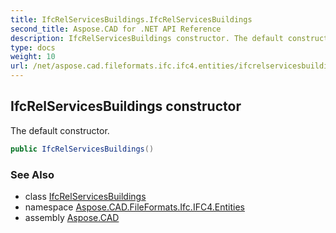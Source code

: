 ```yaml
---
title: IfcRelServicesBuildings.IfcRelServicesBuildings
second_title: Aspose.CAD for .NET API Reference
description: IfcRelServicesBuildings constructor. The default constructor
type: docs
weight: 10
url: /net/aspose.cad.fileformats.ifc.ifc4.entities/ifcrelservicesbuildings/ifcrelservicesbuildings/
---
```

## IfcRelServicesBuildings constructor

The default constructor.

```csharp
public IfcRelServicesBuildings()
```

### See Also

* class [IfcRelServicesBuildings](../)
* namespace [Aspose.CAD.FileFormats.Ifc.IFC4.Entities](../../ifcrelservicesbuildings/)
* assembly [Aspose.CAD](../../../)


